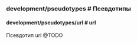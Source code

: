 ### development/pseudotypes # Псевдотипы

#### development/pseudotypes/url # url

Псевдотип url @TODO